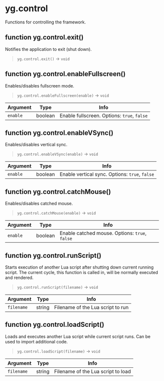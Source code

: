 # yg.control

Functions for controlling the framework.

## function yg.control.exit()

Notifies the application to exit (shut down).

> `yg.control.exit()` -> `void`

## function yg.control.enableFullscreen()

Enables/disables fullscreen mode.

> `yg.control.enableFullscreen(enable)` -> `void`

| Argument | Type    | Info                                        |
| -------- | ------- | ------------------------------------------- |
| `enable` | boolean | Enable fullscreen. Options: `true`, `false` |

## function yg.control.enableVSync()

Enables/disables vertical sync.

> `yg.control.enableVSync(enable)` -> `void`

| Argument | Type    | Info                                           |
| -------- | ------- | ---------------------------------------------- |
| `enable` | boolean | Enable vertical sync. Options: `true`, `false` |

## function yg.control.catchMouse()

Enables/disables catched mouse.

> `yg.control.catchMouse(enable)` -> `void`

| Argument | Type    | Info                                           |
| -------- | ------- | ---------------------------------------------- |
| `enable` | boolean | Enable catched mouse. Options: `true`, `false` |

## function yg.control.runScript()

Starts execution of another Lua script after shutting down current running script. The current cycle, this function is called in, will be normally executed and rendered.

> `yg.control.runScript(filename)` -> `void`

| Argument   | Type   | Info                              |
| ---------- | ------ | --------------------------------- |
| `filename` | string | Filename of the Lua script to run |

## function yg.control.loadScript()

Loads and executes another Lua script while current script runs. Can be used to import additional code.

> `yg.control.loadScript(filename)` -> `void`

| Argument   | Type   | Info                               |
| ---------- | ------ | ---------------------------------- |
| `filename` | string | Filename of the Lua script to load |

